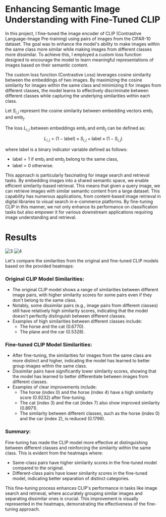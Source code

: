 # Enhancing Semantic Image Understanding with Fine-Tuned CLIP
In this project, I fine-tuned the image encoder of CLIP (Contrastive Language-Image Pre-training) using pairs of images from the CIFAR-10 dataset. The goal was to enhance the model's ability to make images within the same class more similar while making images from different classes more dissimilar. To achieve this, I employed a custom loss function designed to encourage the model to learn meaningful representations of images based on their semantic content.

The custom loss function (Contrastive Loss) leverages cosine similarity between the embeddings of two images. By maximizing the cosine similarity for images within the same class and minimizing it for images from different classes, the model learns to effectively discriminate between different classes while capturing the underlying similarities within each class.

Let $S_{i,j}$ represent the cosine similarity between embedding vectors $\text{emb}_i$ and $\text{emb}_j$. 

The loss $L_{i,j}$ between embeddings $\text{emb}_i$ and $\text{emb}_j$ can be defined as:

$$
L_{i,j} = (1 - \text{label}) \times S_{i,j} + \text{label} \times (1 - S_{i,j})
$$

where $\text{label}$ is a binary indicator variable defined as follows:
- $\text{label} = 1$ if $\text{emb}_i$ and $\text{emb}_j$ belong to the same class,
- $\text{label} = 0$ otherwise.

This approach is particularly fascinating for image search and retrieval tasks. By embedding images into a shared semantic space, we enable efficient similarity-based retrieval. This means that given a query image, we can retrieve images with similar semantic content from a large dataset. This capability has numerous applications, from content-based image retrieval in digital libraries to visual search in e-commerce platforms. By fine-tuning CLIP in this manner, we not only enhance its performance on classification tasks but also empower it for various downstream applications requiring image understanding and retrieval.

# Results

![3](https://github.com/Abdennacer-Badaoui/CLIP_Finetuning/assets/106801897/ae181123-f7f4-466e-beed-68554def7fb1)
![4](https://github.com/Abdennacer-Badaoui/CLIP_Finetuning/assets/106801897/3b52895d-7677-4cc2-8864-ca9e8d288680)

Let's compare the similarities from the original and fine-tuned CLIP models based on the provided heatmaps:

### Original CLIP Model Similarities:
- The original CLIP model shows a range of similarities between different image pairs, with higher similarity scores for some pairs even if they don't belong to the same class.
- Notably, some dissimilar pairs (e.g., image pairs from different classes) still have relatively high similarity scores, indicating that the model doesn't perfectly distinguish between different classes.
- Examples of high similarities between different classes include:
  - The horse and the cat (0.6770).
  - The plane and the car (0.5328).

### Fine-tuned CLIP Model Similarities:
- After fine-tuning, the similarities for images from the same class are more distinct and higher, indicating the model has learned to better group images within the same class.
- Dissimilar pairs have significantly lower similarity scores, showing that the model has learned to better differentiate between images from different classes.
- Examples of clear improvements include:
  - The horse (index 0) and the horse (index 4) have a high similarity score (0.9232) after fine-tuning.
  - The cat (index 3) and the cat (index 7) also show improved similarity (0.8971).
  - The similarity between different classes, such as the horse (index 0) and the car (index 2), is reduced (0.1799).

### Summary:
Fine-tuning has made the CLIP model more effective at distinguishing between different classes and reinforcing the similarity within the same class. This is evident from the heatmaps where:
- Same-class pairs have higher similarity scores in the fine-tuned model compared to the original.
- Different-class pairs have lower similarity scores in the fine-tuned model, indicating better separation of distinct categories.

This fine-tuning process enhances CLIP's performance in tasks like image search and retrieval, where accurately grouping similar images and separating dissimilar ones is crucial. This improvement is visually represented in the heatmaps, demonstrating the effectiveness of the fine-tuning approach.
